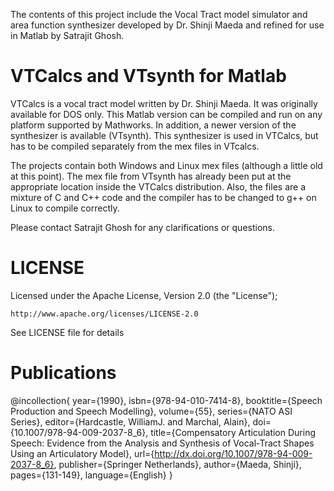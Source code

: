 The contents of this project include the Vocal Tract model simulator and
area function synthesizer developed by Dr. Shinji Maeda and refined for
use in Matlab by Satrajit Ghosh.

# VTCalcs and VTsynth for Matlab

VTCalcs is a vocal tract model written by Dr. Shinji Maeda. It was
originally available for DOS only. This Matlab version can be compiled
and run on any platform supported by Mathworks. In addition, a newer
version of the synthesizer is available (VTsynth). This synthesizer is
used in VTCalcs, but has to be compiled separately from the mex files in
VTcalcs.

The projects contain both Windows and Linux mex files (although a little
old at this point). The mex file from VTsynth has already been put at
the appropriate location inside the VTCalcs distribution. Also, the
files are a mixture of C and C++ code and the compiler has to be changed
to g++ on Linux to compile correctly. 

Please contact Satrajit Ghosh for any clarifications or questions.

# LICENSE

Licensed under the Apache License, Version 2.0 (the "License");

    http://www.apache.org/licenses/LICENSE-2.0

See LICENSE file for details

# Publications

  @incollection{
  year={1990},
  isbn={978-94-010-7414-8},
  booktitle={Speech Production and Speech Modelling},
  volume={55},
  series={NATO ASI Series},
  editor={Hardcastle, WilliamJ. and Marchal, Alain},
  doi={10.1007/978-94-009-2037-8_6},
  title={Compensatory Articulation During Speech: Evidence from the Analysis and Synthesis of Vocal-Tract Shapes Using an Articulatory Model},
  url={http://dx.doi.org/10.1007/978-94-009-2037-8_6},
  publisher={Springer Netherlands},
  author={Maeda, Shinji},
  pages={131-149},
  language={English}
  }


